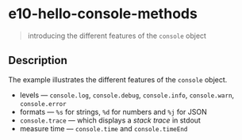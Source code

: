 # e10-hello-console-methods
> introducing the different features of the `console` object

## Description
The example illustrates the different features of the `console` object.

+ levels &mdash; `console.log`, `console.debug`, `console.info`, `console.warn`, `console.error`
+ formats &mdash; `%s` for strings, `%d` for numbers and `%j` for JSON
+ `console.trace` &mdash; which displays a *stack trace* in stdout
+ measure time &mdash; `console.time` and `console.timeEnd`